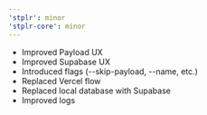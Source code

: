 ```yaml
---
'stplr': minor
'stplr-core': minor
---
```


- Improved Payload UX
- Improved Supabase UX
- Introduced flags (--skip-payload, --name, etc.)
- Replaced Vercel flow
- Replaced local database with Supabase
- Improved logs
